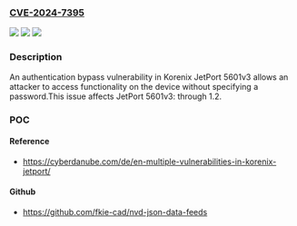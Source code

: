 ### [CVE-2024-7395](https://cve.mitre.org/cgi-bin/cvename.cgi?name=CVE-2024-7395)
![](https://img.shields.io/static/v1?label=Product&message=JetPort%205601v3&color=blue)
![](https://img.shields.io/static/v1?label=Version&message=0%3C%3D%201.2%20&color=brighgreen)
![](https://img.shields.io/static/v1?label=Vulnerability&message=CWE-287%20Improper%20Authentication&color=brighgreen)

### Description

An authentication bypass vulnerability in Korenix JetPort 5601v3 allows an attacker to access functionality on the device without specifying a password.This issue affects JetPort 5601v3: through 1.2.

### POC

#### Reference
- https://cyberdanube.com/de/en-multiple-vulnerabilities-in-korenix-jetport/

#### Github
- https://github.com/fkie-cad/nvd-json-data-feeds

